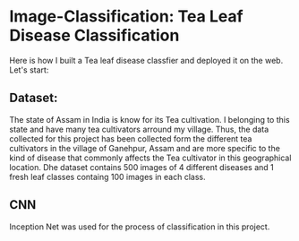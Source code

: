 # Image-Classification: Tea Leaf Disease Classification
Here is how I built a Tea leaf disease classfier and deployed it on the web. Let's start:

## Dataset:
The state of Assam in India is know for its Tea cultivation. I belonging to this state and have many tea cultivators arround my village. Thus, the data collected for this project has been collected form the different tea cultivators in the village of Ganehpur, Assam and are more specific to the kind of disease that commonly affects the Tea cultivator in this geographical location. Dhe dataset contains 500 images of 4 different diseases and 1 fresh leaf classes containg 100 images in each class.

## CNN
Inception Net was used for the process of classification in this project.

